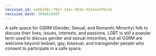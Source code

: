```yaml
---
revision_id: ea6b246c-f8af-11ec-981e-322eac4f6c2a
revision_date: 1656619497
---
```


A safe space for GSRM (Gender, Sexual, and Romantic Minority) folk to discuss their lives, issues, interests, and passions. LGBT is still a popular term used to discuss gender and sexual minorities, but all GSRM are welcome beyond lesbian, gay, bisexual, and transgender people who consent to participate in a safe space.